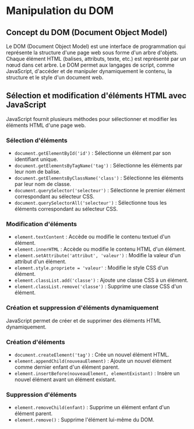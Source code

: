 # Manipulation du DOM

## Concept du DOM (Document Object Model)

Le DOM (Document Object Model) est une interface de programmation qui représente la structure d'une page web sous forme d'un arbre d'objets. Chaque élément HTML (balises, attributs, texte, etc.) est représenté par un nœud dans cet arbre. Le DOM permet aux langages de script, comme JavaScript, d'accéder et de manipuler dynamiquement le contenu, la structure et le style d'un document web.

## Sélection et modification d'éléments HTML avec JavaScript

JavaScript fournit plusieurs méthodes pour sélectionner et modifier les éléments HTML d'une page web.

### Sélection d'éléments

* `document.getElementById('id')` : Sélectionne un élément par son identifiant unique.
* `document.getElementsByTagName('tag')` : Sélectionne les éléments par leur nom de balise.
* `document.getElementsByClassName('class')` : Sélectionne les éléments par leur nom de classe.
* `document.querySelector('selecteur')` : Sélectionne le premier élément correspondant au sélecteur CSS.
* `document.querySelectorAll('selecteur')` : Sélectionne tous les éléments correspondant au sélecteur CSS.

### Modification d'éléments

* `element.textContent` : Accède ou modifie le contenu textuel d'un élément.
* `element.innerHTML` : Accède ou modifie le contenu HTML d'un élément.
* `element.setAttribute('attribut', 'valeur')` : Modifie la valeur d'un attribut d'un élément.
* `element.style.propriete = 'valeur'` : Modifie le style CSS d'un élément.
* `element.classList.add('classe')` : Ajoute une classe CSS à un élément.
* `element.classList.remove('classe')` : Supprime une classe CSS d'un élément.

### Création et suppression d'éléments dynamiquement

JavaScript permet de créer et de supprimer des éléments HTML dynamiquement.

### Création d'éléments

* `document.createElement('tag')` : Crée un nouvel élément HTML.
* `element.appendChild(nouveauElement)` : Ajoute un nouvel élément comme dernier enfant d'un élément parent.
* `element.insertBefore(nouveauElement, elementExistant)` : Insère un nouvel élément avant un élément existant.

### Suppression d'éléments

* `element.removeChild(enfant)` : Supprime un élément enfant d'un élément parent.
* `element.remove()` : Supprime l'élément lui-même du DOM.
